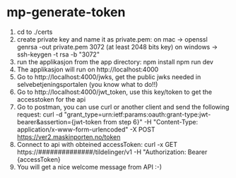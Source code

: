 # mp-generate-token

1. cd to ./certs
2. create private key and name it as private.pem:
   on mac -> openssl genrsa -out private.pem 3072 (at least 2048 bits key)
   on windows -> ssh-keygen -t rsa -b "3072"
3. run the applikasjon from the app directory:
   npm install
   npm run dev
4. The applikasjon will run on http://localhost:4000
5. Go to http://localhost:4000/jwks, get the public jwks needed in selvebetjeningsportalen (you know what to do!!)
6. Go to http://localhost:4000/jwt_token, use this key/token to get the accesstoken for the api
7. Go to postman, you can use curl or another client and send the following request:
   curl -d "grant_type=urn:ietf:params:oauth:grant-type:jwt-bearer&assertion={jwt-token from step 6}"
   -H "Content-Type: application/x-www-form-urlencoded" -X POST https://ver2.maskinporten.no/token
8. Connect to api with obteined accessToken:
   curl -x GET https://##############/tildelinger/v1
   -H "Authorization: Bearer {accessToken}
9. You will get a nice welcome message from API :-)
